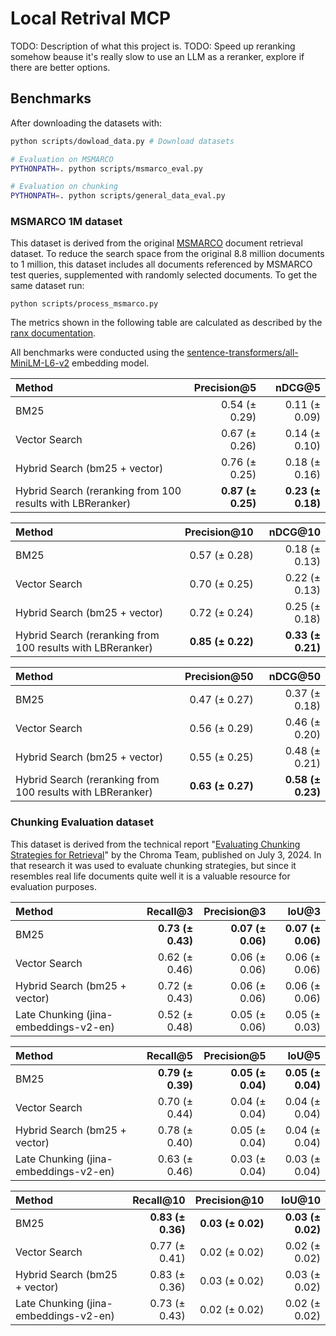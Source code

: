 # Local Retrival MCP

TODO: Description of what this project is.
TODO: Speed up reranking somehow beause it's really slow to use an LLM as a
reranker, explore if there are better options. 


## Benchmarks

After downloading the datasets with: 
```bash
python scripts/dowload_data.py # Download datasets

# Evaluation on MSMARCO
PYTHONPATH=. python scripts/msmarco_eval.py

# Evaluation on chunking
PYTHONPATH=. python scripts/general_data_eval.py 
```

### MSMARCO 1M dataset

This dataset is derived from the original
[MSMARCO](https://microsoft.github.io/msmarco/) document retrieval dataset.  To
reduce the search space from the original 8.8 million documents to 1 million,
this dataset includes all documents referenced by MSMARCO test queries,
supplemented with randomly selected documents. To get the same dataset run:

```
python scripts/process_msmarco.py
```

The metrics shown in the following table are calculated as described by the
[ranx documentation](https://amenra.github.io/ranx/metrics/). 

All benchmarks were conducted using the
[sentence-transformers/all-MiniLM-L6-v2](https://huggingface.co/sentence-transformers/all-MiniLM-L6-v2)
embedding model.


| Method | Precision@5 | nDCG@5 |
|:-|-:|-:|
| BM25 | 0.54 (± 0.29) | 0.11 (± 0.09) |
| Vector Search | 0.67 (± 0.26) | 0.14 (± 0.10) |
| Hybrid Search (bm25 + vector) | 0.76 (± 0.25) | 0.18 (± 0.16) |
| Hybrid Search (reranking from 100 results with LBReranker) | **0.87 (± 0.25)** | **0.23 (± 0.18)** |

| Method | Precision@10 | nDCG@10 |
|:-|-:|-:|
| BM25 | 0.57 (± 0.28) | 0.18 (± 0.13) |
| Vector Search | 0.70 (± 0.25) | 0.22 (± 0.13) |
| Hybrid Search (bm25 + vector) | 0.72 (± 0.24) | 0.25 (± 0.18) |
| Hybrid Search (reranking from 100 results with LBReranker) | **0.85 (± 0.22)** | **0.33 (± 0.21)** |

| Method | Precision@50 | nDCG@50 |
|:-|-:|-:|
| BM25 | 0.47 (± 0.27) | 0.37 (± 0.18) |
| Vector Search | 0.56 (± 0.29) | 0.46 (± 0.20) |
| Hybrid Search (bm25 + vector) | 0.55 (± 0.25) | 0.48 (± 0.21) |
| Hybrid Search (reranking from 100 results with LBReranker) | **0.63 (± 0.27)** | **0.58 (± 0.23)** |


### Chunking Evaluation dataset

This dataset is derived from the technical report "[Evaluating Chunking
Strategies for Retrieval](https://research.trychroma.com/evaluating-chunking)"
by the Chroma Team, published on July 3, 2024. In that research it was used to
evaluate chunking strategies, but since it resembles real life documents quite
well it is a valuable resource for evaluation purposes.

| Method | Recall@3 | Precision@3 | IoU@3 |
|:-|-:|-:|-:|
| BM25 | **0.73 (± 0.43)** | **0.07 (± 0.06)** | **0.07 (± 0.06)** |
| Vector Search | 0.62 (± 0.46) | 0.06 (± 0.06) | 0.06 (± 0.06) |
| Hybrid Search (bm25 + vector) | 0.72 (± 0.43) | 0.06 (± 0.06) | 0.06 (± 0.06) |
| Late Chunking (jina-embeddings-v2-en) | 0.52 (± 0.48) | 0.05 (± 0.06) | 0.05 (± 0.03) |

| Method | Recall@5 | Precision@5 | IoU@5 |
|:-|-:|-:|-:|
| BM25 | **0.79 (± 0.39)** | **0.05 (± 0.04)** | **0.05 (± 0.04)** |
| Vector Search | 0.70 (± 0.44) | 0.04 (± 0.04) | 0.04 (± 0.04) |
| Hybrid Search (bm25 + vector) | 0.78 (± 0.40) | 0.05 (± 0.04) | 0.04 (± 0.04) |
| Late Chunking (jina-embeddings-v2-en) | 0.63 (± 0.46) | 0.03 (± 0.04) | 0.03 (± 0.04) |

| Method | Recall@10 | Precision@10 | IoU@10 |
|:-|-:|-:|-:|
| BM25 | **0.83 (± 0.36)** | **0.03 (± 0.02)** | **0.03 (± 0.02)** |
| Vector Search | 0.77 (± 0.41) | 0.02 (± 0.02) | 0.02 (± 0.02) |
| Hybrid Search (bm25 + vector) | 0.83 (± 0.36) | 0.03 (± 0.02) | 0.03 (± 0.02) |
| Late Chunking (jina-embeddings-v2-en) | 0.73 (± 0.43) | 0.02 (± 0.02) | 0.02 (± 0.02) |
